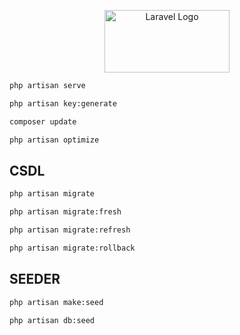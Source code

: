 <p align="center"><a href="https://laravel.com" target="_blank"><img src="https://raw.githubusercontent.com/laravel/art/master/logo-lockup/5%20SVG/2%20CMYK/1%20Full%20Color/laravel-logolockup-cmyk-red.svg" width="200" height="100" alt="Laravel Logo"></a></p>

```bash
php artisan serve
```
```bash
php artisan key:generate
```
```bash
composer update
```
```bash
php artisan optimize
```

## **CSDL**
```bash
php artisan migrate
```
```bash
php artisan migrate:fresh
```
```bash
php artisan migrate:refresh
```
```bash
php artisan migrate:rollback
```

## **SEEDER**
```bash
php artisan make:seed
```
```bash
php artisan db:seed
```
